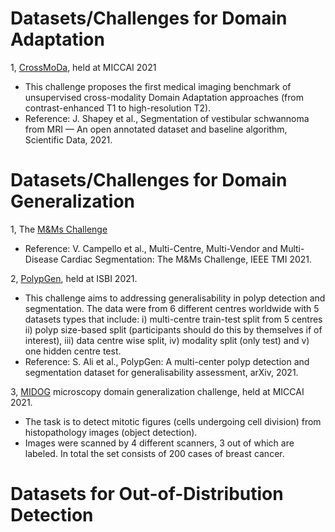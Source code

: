 # Datasets/Challenges for Domain Adaptation
1, [CrossMoDa](https://crossmoda.grand-challenge.org/), held at MICCAI 2021
* This challenge proposes the first medical imaging benchmark of unsupervised cross-modality Domain Adaptation approaches (from contrast-enhanced T1 to high-resolution T2).  
* Reference: J. Shapey et al., Segmentation of vestibular schwannoma from MRI — An open annotated dataset and baseline algorithm, Scientific Data, 2021.

# Datasets/Challenges for Domain Generalization
1, The [M&Ms Challenge](https://www.ub.edu/mnms/)
* Reference: V. Campello et al., Multi-Centre, Multi-Vendor and Multi-Disease Cardiac Segmentation: The M&Ms Challenge, IEEE TMI 2021.

2, [PolypGen](https://endocv2021.grand-challenge.org), held at ISBI 2021.
* This challenge aims to addressing generalisability in polyp detection and segmentation. The data were from 6 different centres worldwide with 5 datasets types that include: i) multi-centre train-test split from 5 centres ii) polyp size-based split (participants should do this by themselves if of interest), iii) data centre wise split, iv) modality split (only test) and v) one hidden centre test.
* Reference: S. Ali et al., PolypGen: A multi-center polyp detection and segmentation dataset for generalisability assessment, arXiv, 2021.

3, [MIDOG](https://miccai2021.org/en/) microscopy domain generalization challenge, held at MICCAI 2021.
* The task is to detect mitotic figures (cells undergoing cell division) from histopathology images (object detection).
* Images were scanned by 4 different scanners, 3 out of which are labeled. In total the set consists of 200 cases of breast cancer. 

# Datasets for Out-of-Distribution Detection
